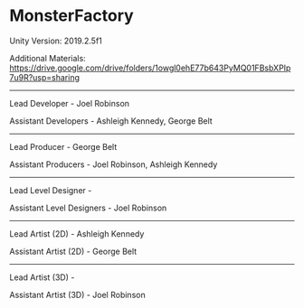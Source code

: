 # MonsterFactory

Unity Version: 2019.2.5f1

Additional Materials: https://drive.google.com/drive/folders/1owgl0ehE77b643PyMQ01FBsbXPIp7u9R?usp=sharing
__________________________________________________________

Lead Developer - Joel Robinson

Assistant Developers - Ashleigh Kennedy, George Belt
__________________________________________________________

Lead Producer - George Belt

Assistant Producers - Joel Robinson, Ashleigh Kennedy
__________________________________________________________

Lead Level Designer -

Assistant Level Designers - Joel Robinson
__________________________________________________________

Lead Artist (2D) - Ashleigh Kennedy

Assistant Artist (2D) - George Belt
__________________________________________________________

Lead Artist (3D) -

Assistant Artist (3D) - Joel Robinson
